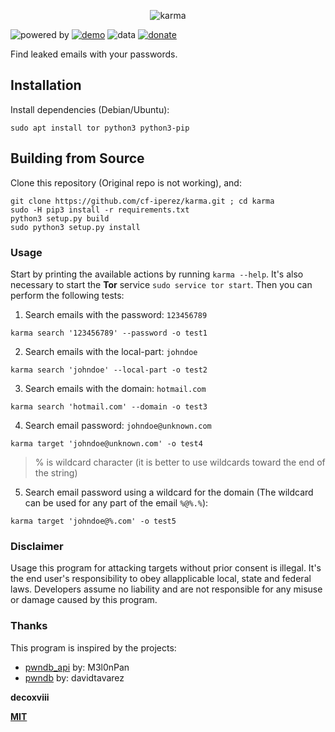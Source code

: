 
<p align="center">
    <img alt="karma" src="https://i.imgur.com/C3zISlU.gif"/>
</p>

![powered by](https://img.shields.io/badge/powered%20by-pwndb2am4tzkvold.onion-black.svg?style=flat&logo=github)
[![demo](https://img.shields.io/badge/asciinema-demo-red.svg?style=flat)](https://asciinema.org/a/273130)
![data](https://img.shields.io/badge/data-1.4B-green.svg?style=flat)
[![donate](https://img.shields.io/badge/paypal-donate-blue.svg?style=flat&logo=paypal)](https://paypal.me/decoxviii)


Find leaked emails with your passwords.


## Installation

Install dependencies (Debian/Ubuntu):
```
sudo apt install tor python3 python3-pip
```

## Building from Source

Clone this repository (Original repo is not working), and:
```
git clone https://github.com/cf-iperez/karma.git ; cd karma
sudo -H pip3 install -r requirements.txt
python3 setup.py build
sudo python3 setup.py install
```



### Usage

Start by printing the available actions by running `karma --help`. It's also necessary to start the **Tor** service `sudo service tor start`. Then you can perform the following tests:

1. Search emails with the password: `123456789`
```
karma search '123456789' --password -o test1
```

2. Search emails with the local-part: `johndoe`
```
karma search 'johndoe' --local-part -o test2
```

3. Search emails with the domain: `hotmail.com`
```
karma search 'hotmail.com' --domain -o test3
```

4. Search email password: `johndoe@unknown.com`
```
karma target 'johndoe@unknown.com' -o test4
```

>  % is wildcard character (it is better to use wildcards toward the end of the string)

5. Search email password using a wildcard for the domain (The wildcard can be used for any part of the email `%@%.%`):
```
karma target 'johndoe@%.com' -o test5
```


### Disclaimer

Usage this program for attacking targets without prior consent is illegal. It's the end user's responsibility to obey allapplicable local, state and federal laws. Developers assume no liability and are not responsible for any misuse or damage caused by this program.


### Thanks

This program is inspired by the projects:
+ [pwndb_api](https://github.com/M3l0nPan/pwndb_api) by: M3l0nPan
+ [pwndb](https://github.com/davidtavarez/pwndb)     by: davidtavarez



**decoxviii**

**[MIT](https://github.com/decoxviii/karma/blob/master/LICENSE)**
